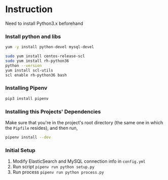 # Instruction

Need to install Python3.x beforehand

### Install python and libs

```bash
yum -y install python-devel mysql-devel
```

```bash
sudo yum install centos-release-scl
sudo yum install rh-python36
python --version
yum install scl-utils
scl enable rh-python36 bash
```

### Installing Pipenv
```bash
pip3 install pipenv
```

### Installing this Projects' Dependencies

Make sure that you're in the project's root directory (the same one in which the `Pipfile` resides), and then run,

```bash
pipenv install --dev
```

### Initial Setup

1. Modify ElasticSearch and MySQL connection info in `config.yml`
2. Run script `pipenv run python setup.py`
3. Run process `pipenv run python process.py`
